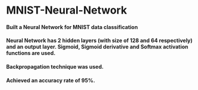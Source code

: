 # MNIST-Neural-Network
#### Built a Neural Network for MNIST data classification
#### Neural Network has 2 hidden layers (with size of 128 and 64 respectively) and an output layer. Sigmoid, Sigmoid derivative and Softmax activation functions are used.
#### Backpropagation technique was used.
#### Achieved an accuracy rate of 95%.
